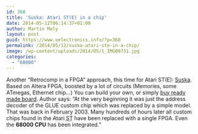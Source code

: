 ```yaml
---
id: 368
title: 'Suska: Atari ST(E) in a chip'
date: 2014-05-12T06:14:37+01:00
author: Martin Maly
layout: post
guid: https://www.uelectronics.info/?p=368
permalink: /2014/05/12/suska-atari-ste-in-a-chip/
image: /wp-content/uploads/2014/05/1_IMG00731.jpg
categories:
  - "68000"
---
```

Another &#8220;Retrocomp in a FPGA&#8221; approach, this time for Atari ST(E): [Suska](https://www.experiment-s.de/en/). Based on Altera FPGA, boosted by a lot of circuits (Memories, some ATmegas, Ethernet chip&#8230;) You can build your own, or simply [buy ready made board](https://shop.inventronik.de/store/1). Author says: &#8220;At the very beginning it was just the address decoder of the <span class="caps">GLUE</span> custom chip which was replaced by a simple model. That was back in February 2003. Many hundreds of hours later all custom chips found in the Atari <acronym title="E"><span class="caps">ST</span></acronym> have been replaced with a single <span class="caps">FPGA</span>. Even the **68000 <span class="caps">CPU</span>** has been integrated.&#8221;